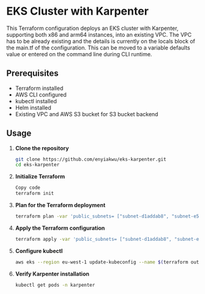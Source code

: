 # EKS Cluster with Karpenter

This Terraform configuration deploys an EKS cluster with Karpenter, supporting both x86 and arm64 instances, into an existing VPC. The VPC has to be already existing and the details is currently on the locals block of the main.tf of the configuration. This can be moved to a variable defaults value or entered on the command line during CLI runtime.

## Prerequisites

- Terraform installed
- AWS CLI configured
- kubectl installed
- Helm installed
- Existing VPC and AWS S3 bucket for S3 bucket backend

## Usage

1. **Clone the repository**

   ```sh
   git clone https://github.com/enyiakwu/eks-karpenter.git
   cd eks-karpenter

2. **Initialize Terraform**
   
   ```sh
   Copy code
   terraform init

3. **Plan for the Terraform deployment**
   
   ```sh
   terraform plan -var 'public_subnets= ["subnet-d1addab8", "subnet-e56bada9", "subnet-2f962555"]' -out=outfile.plan 

4. **Apply the Terraform configuration**
   
   ```sh
   terraform apply -var 'public_subnets= ["subnet-d1addab8", "subnet-e56bada9", "subnet-2f962555"]'

5. **Configure kubectl**
   
   ```sh
   aws eks --region eu-west-1 update-kubeconfig --name $(terraform output -raw cluster_name)

6. **Verify Karpenter installation**
   
   ```sh
   kubectl get pods -n karpenter
